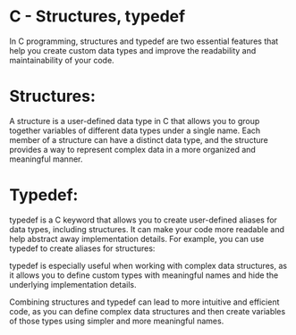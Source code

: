 # C - Structures, typedef

In C programming, structures and typedef are two essential features that help you create custom data types and improve the readability and maintainability of your code.

# Structures:

A structure is a user-defined data type in C that allows you to group together variables of different data types under a single name. Each member of a structure can have a distinct data type, and the structure provides a way to represent complex data in a more organized and meaningful manner.

# Typedef:

typedef is a C keyword that allows you to create user-defined aliases for data types, including structures. It can make your code more readable and help abstract away implementation details. For example, you can use typedef to create aliases for structures:

typedef is especially useful when working with complex data structures, as it allows you to define custom types with meaningful names and hide the underlying implementation details.

Combining structures and typedef can lead to more intuitive and efficient code, as you can define complex data structures and then create variables of those types using simpler and more meaningful names.






